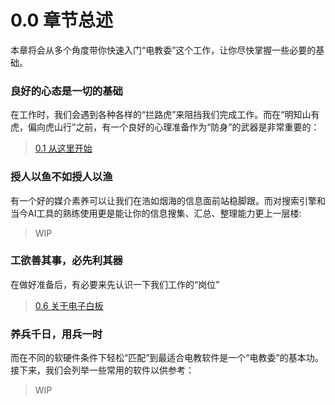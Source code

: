 # 0.0 章节总述

本章将会从多个角度带你快速入门“电教委”这个工作，让你尽快掌握一些必要的基础。

### 良好的心态是一切的基础

在工作时，我们会遇到各种各样的“拦路虎”来阻挡我们完成工作。而在“明知山有虎，偏向虎山行”之前，有一个良好的心理准备作为“防身”的武器是非常重要的：

 > [0.1 从这里开始](docs/guide/Chapter0/0-1-before-starting.md)

### 授人以鱼不如授人以渔

有一个好的媒介素养可以让我们在浩如烟海的信息面前站稳脚跟。而对搜索引擎和当今AI工具的熟练使用更是能让你的信息搜集、汇总、整理能力更上一层楼:

 > WIP

### 工欲善其事，必先利其器

在做好准备后，有必要来先认识一下我们工作的“岗位”

 > [0.6 关于电子白板](docs/guide/Chapter0/0-6-about-writeboard.md)

### 养兵千日，用兵一时

而在不同的软硬件条件下轻松“匹配”到最适合电教软件是一个“电教委”的基本功。接下来，我们会列举一些常用的软件以供参考：

 > WIP